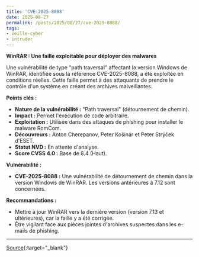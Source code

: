 ```yaml
---
title: 'CVE-2025-8088'
date: 2025-08-27
permalink: /posts/2025/08/27/cve-2025-8088/
tags:
- veille-cyber
- intruder
---
```

**WinRAR : Une faille exploitable pour déployer des malwares**

Une vulnérabilité de type "path traversal" affectant la version Windows de WinRAR, identifiée sous la référence CVE-2025-8088, a été exploitée en conditions réelles. Cette faille permet à des attaquants de prendre le contrôle d'un système en créant des archives malveillantes.

**Points clés :**

*   **Nature de la vulnérabilité :** "Path traversal" (détournement de chemin).
*   **Impact :** Permet l'exécution de code arbitraire.
*   **Exploitation :** Utilisée dans des attaques de phishing pour installer le malware RomCom.
*   **Découvreurs :** Anton Cherepanov, Peter Košinár et Peter Strýček d'ESET.
*   **Statut NVD :** En attente d'analyse.
*   **Score CVSS 4.0 :** Base de 8.4 (Haut).

**Vulnérabilité :**

*   **CVE-2025-8088 :** Une vulnérabilité de détournement de chemin dans la version Windows de WinRAR. Les versions antérieures à 7.12 sont concernées.

**Recommandations :**

*   Mettre à jour WinRAR vers la dernière version (version 7.13 et ultérieures), car la faille y a été corrigée.
*   Être vigilant face aux pièces jointes d'archives suspectes dans les e-mails de phishing.

---
[Source](https://cvemon.intruder.io/cves/CVE-2025-8088){:target="_blank"}
